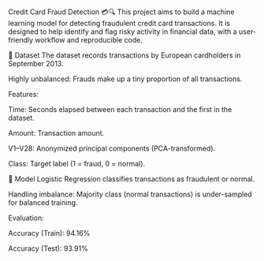 Credit Card Fraud Detection 💳🔍
This project aims to build a machine learning model for detecting fraudulent credit card transactions. It is designed to help identify and flag risky activity in financial data, with a user-friendly workflow and reproducible code.

📁 Dataset
The dataset records transactions by European cardholders in September 2013.

Highly unbalanced: Frauds make up a tiny proportion of all transactions.

Features:

Time: Seconds elapsed between each transaction and the first in the dataset.

Amount: Transaction amount.

V1–V28: Anonymized principal components (PCA-transformed).

Class: Target label (1 = fraud, 0 = normal).

🤖 Model
Logistic Regression classifies transactions as fraudulent or normal.

Handling imbalance:
Majority class (normal transactions) is under-sampled for balanced training.

Evaluation:

Accuracy (Train): 94.16%

Accuracy (Test): 93.91%

